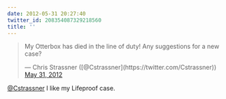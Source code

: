 ```yaml
---
date: 2012-05-31 20:27:40
twitter_id: 208354087329218560
title: ''
---
```


<blockquote class="twitter-tweet"><p lang="en" dir="ltr">My Otterbox has died in the line of duty! Any suggestions for a new case?</p>&mdash; Chris Strassner ([@Cstrassner](https://twitter.com/Cstrassner)) <a href="https://twitter.com/Cstrassner/status/208185668214599681?ref_src=twsrc%5Etfw">May 31, 2012</a></blockquote>
<script async src="https://platform.twitter.com/widgets.js" charset="utf-8"></script>

[@Cstrassner](https://twitter.com/Cstrassner) I like my Lifeproof case.
